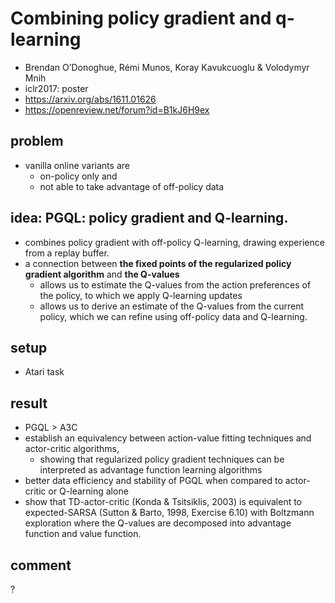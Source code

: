 # Combining policy gradient and q-learning
* Brendan O’Donoghue, Rémi Munos, Koray Kavukcuoglu & Volodymyr Mnih
* iclr2017: poster
* https://arxiv.org/abs/1611.01626
* https://openreview.net/forum?id=B1kJ6H9ex

## problem
* vanilla online variants are
  * on-policy only and
  * not able to take advantage of off-policy data

## idea: PGQL: policy gradient and Q-learning.
* combines policy gradient with off-policy Q-learning,
  drawing experience from a replay buffer.
* a connection between **the fixed points of the regularized policy gradient algorithm** and **the Q-values**
  * allows us to estimate the Q-values from the action preferences of the policy,
    to which we apply Q-learning updates
  * allows us to derive an estimate of the Q-values from the current policy,
    which we can refine using off-policy data and Q-learning.

## setup
* Atari task

## result
* PGQL > A3C
* establish an equivalency between action-value fitting techniques and actor-critic algorithms,
  * showing that regularized policy gradient techniques can be interpreted as
    advantage function learning algorithms
* better data efficiency and stability of PGQL 
  when compared to actor-critic or Q-learning alone
* show that TD-actor-critic (Konda & Tsitsiklis, 2003) is equivalent to
  expected-SARSA (Sutton & Barto, 1998, Exercise 6.10) with Boltzmann exploration where
  the Q-values are decomposed into advantage function and value function.

## comment
?
